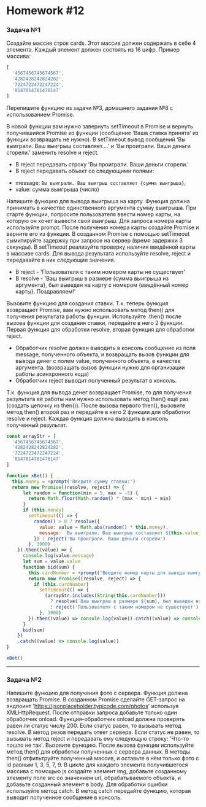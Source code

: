 # Homework #12

### Задача №1
Создайте массив строк cards. Этот массив должен содержать в себе 4 элемента. Каждый элемент должен состоять из 16 цифр.
Пример массива: 
```js
[
  '4567456745674567',
  '4282428242824282',
  '7224722472247224',
  '8147814781478147'
]
```
Перепишите функцию из задачи №3, домашнего задания №8 с использованием Promise.

В новой функции вам нужно завернуть setTimeout в Promise и вернуть получившийся Promise из функции (сообщение ‘Ваша ставка принята’ из функции возвращать не нужно). В setTimeout вывод сообщений ‘Вы выиграли. Ваш выигрыш составляет….’ и ‘Вы проиграли. Ваши деньги сгорели.’ заменить resolve и reject.
* В reject передавать строку 'Вы проиграли. Ваши деньги сгорели.'
* В reject передавать объект со следующими полями:

- message: `Вы выиграли. Ваш выигрыш составляет {сумма выигрыша}`,
- value: сумма выигрыша (число)

Напишите функцию для вывода выигрыша на карту. Функция должна принимать в качестве единственного аргумента сумму выигрыша. При старте функции, попросите пользователя ввести номер карты, на которую он хочет вывести свой выигрыш. Для запроса номера карты используйте prompt. После получения номера карты создайте Promise и верните его из функции. В созданном Promise с помощью setTimeout сымитируйте задержку при запросе на сервер (время задержки 3 секунды). В setTimeout реализуйте проверку наличия введённой карты в массиве cards. Для вывода результата используйте resolve, reject и передавайте в них следующие значения.

* В reject - 'Пользователя с таким номером карты не существует'
* В resolve - 'Ваш выигрыш в размере {сумма выигрыша из аргумента}, был выведен на карту с номером {введённый номер карты}. Поздравляем!'

Вызовите функцию для создания ставки. Т.к. теперь функция возвращает Promise, вам нужно использовать метод then() для получения результата работы функции.
Используйте .then() после вызова функции для создания ставки, передайте в него 2 функции. Первая функция для обработки resolve, вторая функция для обработки reject.
* Обработчик resolve должен выводить в консоль сообщение из поля message, полученного объекта, и возвращать вызов функции для вывода денег с полем value, полученного объекта, в качестве аргумента. (возвращать вызов функции нужно для организации работы асинхронного кода)
* Обработчик reject выводит полученный результат в консоль.

Т.к. функция для вывода денег возвращает Promise, то для получения результата её работы нам нужно использовать метод then() ещё раз (создать цепочку из then()).
После вызова первого then(), вызовите метод then() второй раз и передайте в него 2 функции для обработки resolve и reject. Каждая функция должна выводить в консоль полученный результат.

```js
const arrayStr = [
  '4567456745674567',
  '4282428242824282',
  '7224722472247224',
  '8147814781478147'
]

function xBet() {
  this.money = +prompt('Введите сумму ставки:')
  return new Promise((resolve, reject) => {
      let random = function(min = 5, max = -5) {
        return Math.floor(Math.random() * (max - min) + min)
      }
      if (this.money)
        setTimeout(() => {
          random() > 0 ? resolve({
            value: value = Math.abs(random() * this.money),
            message: `Вы выиграли. Ваш выигрыш составляет ${this.value}`
          }) : reject('Вы проиграли. Ваши деньги сгорели')
        }, 3000)
    }).then((value) => {
      console.log(value.message)
      let sum = value.value
      function bid(sum) {
        this.cardNumber = +prompt('Введите номер карты для вывода выиграша:')
        return new Promise((resolve, reject) => {
          if (this.cardNumber)
            setTimeout(() => {
              (arrayStr.includes(String(this.cardNumber))) 
                ? resolve(`Ваш выиграш в размере ${sum}, был выведен на карту с номером ${this.cardNumber}. Поздравляем!`)
                : reject('Пользователя с таким номером не сушествует')
            }, 3000)
        }).then((value) => console.log(value)).catch((value) => console.log(value))
      }
      bid(sum)
    })
    .catch((value) => console.log(value))
}

xBet()
```

***

### Задача №2

Напишите функцию для получения фото с сервера. Функция должна возвращать Promise. В созданном Promise сделайте GET-запрос на эндпоинт 'https://jsonplaceholder.typicode.com/photos' используя XMLHttpRequest. После отправки запроса добавьте только один обработчик onload. Функция-обработчик onload должна проверять равен ли статус числу 200. Если статус равен, то вызывать метод resolve. В метод резов передать ответ сервера. Если статус не равен, то вызывать метод reject и передавать ему следующую строку: 'Что-то пошло не так'.
Вызовите функцию. После вызова функции используйте метод then() для обработки полученных с сервера данных. В методы then() отфильтруйте полученный массив, и оставьте в нём только фото с id равным 1, 3, 5, 7, 9. В цикле для каждого элемента получившегося массива с помощью js создайте элемент img, добавьте созданному элементу поле src со значением url, обрабатываемого объекта, и добавьте созданный элемент в body.
Для обработки ошибки используйте метод catch. В метод catch передайте функцию, которая выводит полученное сообщение в консоль.

```js

```
